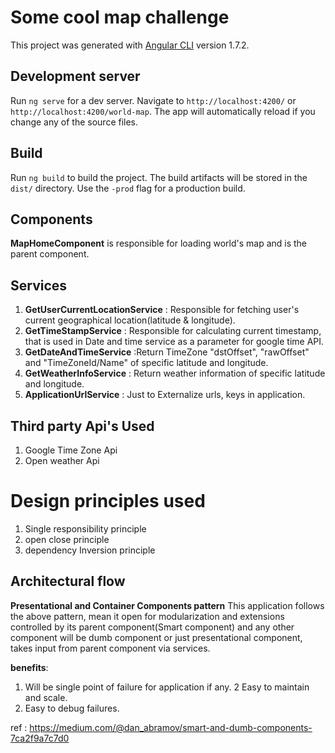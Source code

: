 # Some cool map challenge

This project was generated with [Angular CLI](https://github.com/angular/angular-cli) version 1.7.2.

## Development server

Run `ng serve` for a dev server. Navigate to `http://localhost:4200/` or `http://localhost:4200/world-map`. The app will automatically reload if you change any of the source files.

## Build

Run `ng build` to build the project. The build artifacts will be stored in the `dist/` directory. Use the `-prod` flag for a production build.


## Components

**MapHomeComponent** is responsible for loading world's map and is the parent component.

## Services

1. **GetUserCurrentLocationService** : Responsible for fetching user's current geographical location(latitude & longitude).
2. **GetTimeStampService** : Responsible for calculating current timestamp, that is used in Date and time service as a parameter for google time API.
3. **GetDateAndTimeService** :Return TimeZone "dstOffset", "rawOffset" and "TimeZoneId/Name" of specific latitude and longitude.
4. **GetWeatherInfoService** : Return weather information of specific latitude and longitude.
5. **ApplicationUrlService** : Just to Externalize urls, keys in application.


## Third party Api's Used

1. Google Time Zone Api
2. Open weather Api

# Design principles used
1. Single responsibility principle
2. open close principle
3. dependency Inversion principle

## Architectural flow
 **Presentational and Container Components pattern**
 This application follows the above pattern, mean it open for modularization and extensions controlled by its parent component(Smart component) and any other component will be dumb component or just presentational component, takes input from parent component via services.
 
 **benefits**:
 1. Will be single point of failure for application if any.
 2  Easy to maintain and scale.
 3. Easy to debug failures.
 
ref : https://medium.com/@dan_abramov/smart-and-dumb-components-7ca2f9a7c7d0
